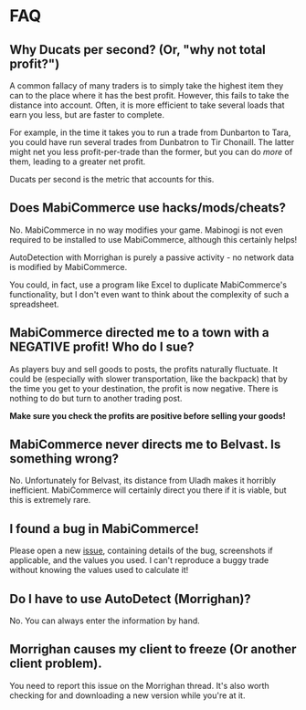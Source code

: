 # FAQ
## Why Ducats per second? (Or, "why not total profit?")

A common fallacy of many traders is to simply take the highest item they can to the place where it has the best profit. However, this fails to take the distance into account. Often, it is more efficient to take several loads that earn you less, but are faster to complete.

For example, in the time it takes you to run a trade from Dunbarton to Tara, you could have run several trades from Dunbatron to Tir Chonaill. The latter might net you less profit-per-trade than the former, but you can do *more* of them, leading to a greater net profit.

Ducats per second is the metric that accounts for this.

## Does MabiCommerce use hacks/mods/cheats?

No. MabiCommerce in no way modifies your game. Mabinogi is not even required to be installed to use MabiCommerce, although this certainly helps!

AutoDetection with Morrighan is purely a passive activity - no network data is modified by MabiCommerce.

You could, in fact, use a program like Excel to duplicate MabiCommerce's functionality, but I don't even want to think about the complexity of such a spreadsheet.

## MabiCommerce directed me to a town with a NEGATIVE profit! Who do I sue?
As players buy and sell goods to posts, the profits naturally fluctuate. It could be (especially with slower transportation, like the backpack) that by the time you get to your destination, the profit is now negative. There is nothing to do but turn to another trading post.

**Make sure you check the profits are positive before selling your goods!**

## MabiCommerce never directs me to Belvast. Is something wrong?
No. Unfortunately for Belvast, its distance from Uladh makes it horribly inefficient. MabiCommerce will certainly direct you there if it is viable, but this is extremely rare.

## I found a bug in MabiCommerce!
Please open a new [issue](/../../issues), containing details of the bug, screenshots if applicable, and the values you used. I can't reproduce a buggy trade without knowing the values used to calculate it!

## Do I have to use AutoDetect (Morrighan)?
No. You can always enter the information by hand.

## Morrighan causes my client to freeze (Or another client problem).
You need to report this issue on the Morrighan thread. It's also worth checking for and downloading a new version while you're at it.
